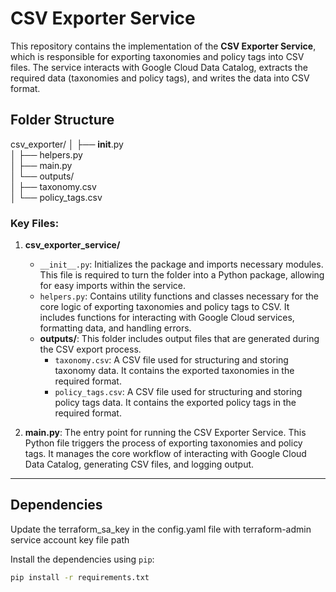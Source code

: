 # CSV Exporter Service

This repository contains the implementation of the **CSV Exporter Service**, which is responsible for exporting taxonomies and policy tags into CSV files. The service interacts with Google Cloud Data Catalog, extracts the required data (taxonomies and policy tags), and writes the data into CSV format.


## Folder Structure

csv_exporter/
│   ├── __init__.py    
│   ├── helpers.py   
│   ├── main.py                     
│   └── outputs/  
│       ├── taxonomy.csv                   
│       └── policy_tags.csv



### Key Files:

1. **csv_exporter_service/**
    - `__init__.py`: Initializes the package and imports necessary modules. This file is required to turn the folder into a Python package, allowing for easy imports within the service.
    - `helpers.py`: Contains utility functions and classes necessary for the core logic of exporting taxonomies and policy tags to CSV. It includes functions for interacting with Google Cloud services, formatting data, and handling errors.
    - **outputs/**: This folder includes output files that are generated during the CSV export process.
        - `taxonomy.csv`: A CSV file used for structuring and storing taxonomy data. It contains the exported taxonomies in the required format.
        - `policy_tags.csv`: A CSV file used for structuring and storing policy tags data. It contains the exported policy tags in the required format.

2. **main.py**: The entry point for running the CSV Exporter Service. This Python file triggers the process of exporting taxonomies and policy tags. It manages the core workflow of interacting with Google Cloud Data Catalog, generating CSV files, and logging output.


---

## Dependencies
Update the terraform_sa_key in the config.yaml file with terraform-admin service account key file path

Install the dependencies using `pip`:

```bash
pip install -r requirements.txt


